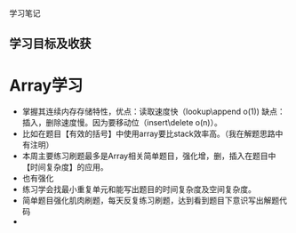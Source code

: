 学习笔记

## 学习目标及收获
# Array学习
- 掌握其连续内存存储特性，优点：读取速度快（lookup\append o(1)) 缺点：插入，删除速度慢。因为要移动位（insert\delete o(n)）。
- 比如在题目【有效的括号】中使用array要比stack效率高。（我在解题思路中有注明）
- 本周主要练习刷题最多是Array相关简单题目，强化增，删，插入在题目中【时间复杂度】的应用。
- 也有强化
- 练习学会找最小重复单元和能写出题目的时间复杂度及空间复杂度。
- 简单题目强化肌肉刷题，每天反复练习刷题，达到看到题目下意识写出解题代码
- 
